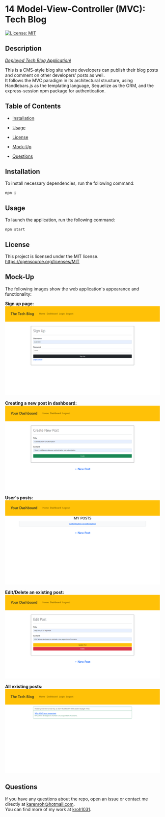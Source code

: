 # 14 Model-View-Controller (MVC): Tech Blog

[![License: MIT](https://img.shields.io/badge/License-MIT-yellow.svg)](https://opensource.org/licenses/MIT)

## Description

[_Deployed Tech Blog Application!_](https://tech-blog-app14.herokuapp.com/)

This is a CMS-style blog site where developers can publish their blog posts and comment on other developers’ posts as well.  
It follows the MVC paradigm in its architectural structure, using Handlebars.js as the templating language, Sequelize as the ORM, and the express-session npm package for authentication.

## Table of Contents

- [Installation](#installation)

- [Usage](#usage)

- [License](#license)

- [Mock-Up](#mock-up)

- [Questions](#questions)

## Installation

To install necessary dependencies, run the following command:

```
npm i
```

## Usage

To launch the application, run the following command:

```
npm start
```

## License

This project is licensed under the MIT license.  
https://opensource.org/licenses/MIT

## Mock-Up

The following images show the web application's appearance and functionality:

**Sign up page:**
![User sign up page](./assets/signup.png)

**Creating a new post in dashboard:**
![Creating post in dashboard](./assets/create-post.png)

**User's posts:**
![All user posts](./assets/user-posts.png)

**Edit/Delete an existing post:**
![Editing post in dashboard](./assets/edit-post.png)

**All existing posts:**
![All existing posts in homepage](./assets/all-posts.png)

## Questions

If you have any questions about the repo, open an issue or contact me directly at karenroh@hotmail.com.  
 You can find more of my work at [kroh1031](https://github.com/kroh1031).
